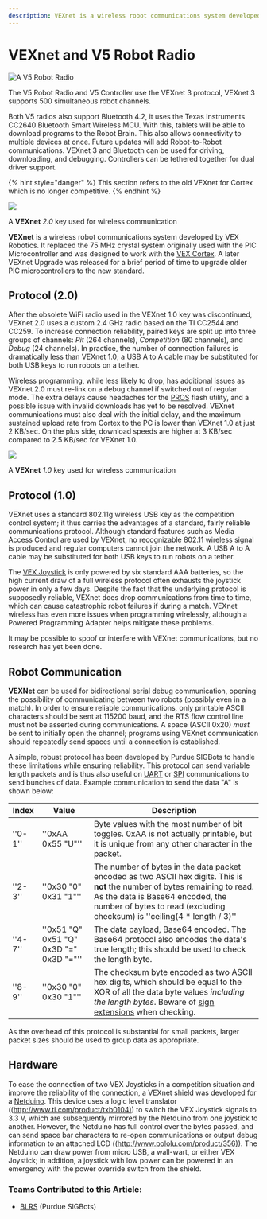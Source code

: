 ```yaml
---
description: VEXnet is a wireless robot communications system developed by VEX Robotics.
---
```


# VEXnet and V5 Robot Radio

![A V5 Robot Radio](../../.gitbook/assets/radio.jpg)

The V5 Robot Radio and V5 Controller use the VEXnet 3 protocol, VEXnet 3 supports 500 simultaneous robot channels.

Both V5 radios also support Bluetooth 4.2, it uses the Texas Instruments CC2640 Bluetooth Smart Wireless MCU. With this, tablets will be able to download programs to the Robot Brain. This also allows connectivity to multiple devices at once. Future updates will add Robot-to-Robot communications. VEXnet 3 and Bluetooth can be used for driving, downloading, and debugging. Controllers can be tethered together for dual driver support.

{% hint style="danger" %}
This section refers to the old VEXnet for Cortex which is no longer competitive.
{% endhint %}

[![](https://phabricator.purduesigbots.com/file/data/v3dol2mj34s5grglzgew/PHID-FILE-k6rtpdbjlubu45yj7i2s/vexnet\_key\_2.jpg)](https://phabricator.purduesigbots.com/file/data/v3dol2mj34s5grglzgew/PHID-FILE-k6rtpdbjlubu45yj7i2s/vexnet\_key\_2.jpg)

A **VEXnet** _2.0_ key used for wireless communication

**VEXnet** is a wireless robot communications system developed by VEX Robotics. It replaced the 75 MHz crystal system originally used with the PIC Microcontroller and was designed to work with the [VEX Cortex](../legacy/vex-cortex.md). A later VEXnet Upgrade was released for a brief period of time to upgrade older PIC microcontrollers to the new standard.

## Protocol (2.0)

After the obsolete WiFi radio used in the VEXnet 1.0 key was discontinued, VEXnet 2.0 uses a custom 2.4 GHz radio based on the TI CC2544 and CC259. To increase connection reliability, paired keys are split up into three groups of channels: _Pit_ (264 channels), _Competition_ (80 channels), and _Debug_ (24 channels). In practice, the number of connection failures is dramatically less than VEXnet 1.0; a USB A to A cable may be substituted for both USB keys to run robots on a tether.

Wireless programming, while less likely to drop, has additional issues as VEXnet 2.0 must re-link on a debug channel if switched out of regular mode. The extra delays cause headaches for the [PROS](https://github.com/purduesigbots/BLRS-Wiki/tree/3aeb8702c5b3a6c01813fc864764d2c87eb47766/w/wiki/cs/pros/README.md) flash utility, and a possible issue with invalid downloads has yet to be resolved. VEXnet communications must also deal with the initial delay, and the maximum sustained upload rate from Cortex to the PC is lower than VEXnet 1.0 at just 2 KB/sec. On the plus side, download speeds are higher at 3 KB/sec compared to 2.5 KB/sec for VEXnet 1.0.

[![](https://phabricator.purduesigbots.com/file/data/ijnasmlsc4kseipfckzr/PHID-FILE-fsqnjb7wnrmc4nveyetf/preview-vexnet\_key.jpg)](https://phabricator.purduesigbots.com/file/data/jgfkwoabg2z5o34zfcwx/PHID-FILE-2l2oiu2r7txjr77ehswb/vexnet\_key.jpg)

A **VEXnet** _1.0_ key used for wireless communication

## Protocol (1.0)

VEXnet uses a standard 802.11g wireless USB key as the competition control system; it thus carries the advantages of a standard, fairly reliable communications protocol. Although standard features such as Media Access Control are used by VEXnet, no recognizable 802.11 wireless signal is produced and regular computers cannot join the network. A USB A to A cable may be substituted for both USB keys to run robots on a tether.

The [VEX Joystick](vex-joystick.md) is only powered by six standard AAA batteries, so the high current draw of a full wireless protocol often exhausts the joystick power in only a few days. Despite the fact that the underlying protocol is supposedly reliable, VEXnet does drop communications from time to time, which can cause catastrophic robot failures if during a match. VEXnet wireless has even more issues when programming wirelessly, although a Powered Programming Adapter helps mitigate these problems.

It may be possible to spoof or interfere with VEXnet communications, but no research has yet been done.

## Robot Communication

**VEXNet** can be used for bidirectional serial debug communication, opening the possibility of communicating between two robots (possibly even in a match). In order to ensure reliable communications, only printable ASCII characters should be sent at 115200 baud, and the RTS flow control line must not be asserted during communications. A space (ASCII 0x20) _must_ be sent to initially open the channel; programs using VEXnet communication should repeatedly send spaces until a connection is established.

A simple, robust protocol has been developed by Purdue SIGBots to handle these limitations while ensuring reliability. This protocol can send variable length packets and is thus also useful on [UART](https://github.com/purduesigbots/BLRS-Wiki/tree/3aeb8702c5b3a6c01813fc864764d2c87eb47766/w/wiki/ee/uart/README.md) or [SPI](https://github.com/purduesigbots/BLRS-Wiki/tree/3aeb8702c5b3a6c01813fc864764d2c87eb47766/w/wiki/ee/spi/README.md) communications to send bunches of data. Example communication to send the data "A" is shown below:

| Index   | Value                                   | Description                                                                                                                                                                                                                                                                                                            |
| ------- | --------------------------------------- | ---------------------------------------------------------------------------------------------------------------------------------------------------------------------------------------------------------------------------------------------------------------------------------------------------------------------- |
| ''0-1'' | ''0xAA 0x55 "U"''                       | Byte values with the most number of bit toggles. 0xAA is not actually printable, but it is unique from any other character in the packet.                                                                                                                                                                              |
| ''2-3'' | ''0x30 "0" 0x31 "1"''                   | The number of bytes in the data packet encoded as two ASCII hex digits. This is **not** the number of bytes remaining to read. As the data is Base64 encoded, the number of bytes to read (excluding checksum) is ''ceiling(4 \* length / 3)''                                                                         |
| ''4-7'' | ''0x51 "Q" 0x51 "Q" 0x3D "=" 0x3D "="'' | The data payload, Base64 encoded. The Base64 protocol also encodes the data's true length; this should be used to check the length byte.                                                                                                                                                                               |
| ''8-9'' | ''0x30 "0" 0x30 "1"''                   | The checksum byte encoded as two ASCII hex digits, which should be equal to the XOR of all the data byte values _including the length bytes_. Beware of [sign extensions](https://github.com/purduesigbots/BLRS-Wiki/tree/3aeb8702c5b3a6c01813fc864764d2c87eb47766/w/wiki/cs/sign\_extension/README.md) when checking. |

As the overhead of this protocol is substantial for small packets, larger packet sizes should be used to group data as appropriate.

## Hardware

To ease the connection of two VEX Joysticks in a competition situation and improve the reliability of the connection, a VEXnet shield was developed for a [Netduino](https://github.com/purduesigbots/BLRS-Wiki/tree/3aeb8702c5b3a6c01813fc864764d2c87eb47766/w/wiki/ee/netduino/README.md). This device uses a logic level translator (([http://www.ti.com/product/txb0104)](http://www.ti.com/product/txb0104\))) to switch the VEX Joystick signals to 3.3 V, which are subsequently mirrored by the Netduino from one joystick to another. However, the Netduino has full control over the bytes passed, and can send space bar characters to re-open communications or output debug information to an attached LCD (([http://www.pololu.com/product/356)](http://www.pololu.com/product/356\))). The Netduino can draw power from micro USB, a wall-wart, or either VEX Joystick; in addition, a joystick with low power can be powered in an emergency with the power override switch from the shield.

### Teams Contributed to this Article:

* [BLRS](https://purduesigbots.com/) (Purdue SIGBots)
